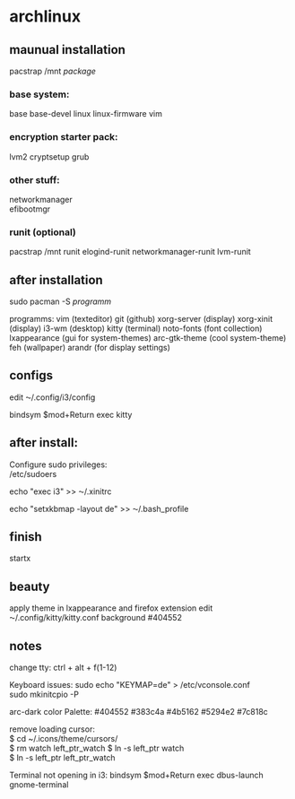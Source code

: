 # archlinux



## maunual installation

pacstrap /mnt *package*  
  
### base system:
base base-devel linux linux-firmware vim  

### encryption starter pack:   
lvm2 cryptsetup grub  

### other stuff:  
networkmanager  
efibootmgr   

### runit (optional) 
pacstrap /mnt runit elogind-runit networkmanager-runit lvm-runit   
  
## after installation
sudo pacman -S *programm*

programms:
vim (texteditor)
git (github)
xorg-server (display)
xorg-xinit (display)
i3-wm (desktop)
kitty (terminal)
noto-fonts (font collection)
lxappearance (gui for system-themes)
arc-gtk-theme (cool system-theme)
feh (wallpaper)
arandr (for display settings)


## configs
edit ⁓/.config/i3/config

bindsym $mod+Return exec kitty

## after install:
Configure sudo privileges:  
/etc/sudoers

echo "exec i3" >> ⁓/.xinitrc   

echo "setxkbmap -layout de" >> ⁓/.bash_profile

## finish
startx  
 
## beauty
apply theme in lxappearance and firefox extension
edit ⁓/.config/kitty/kitty.conf
background #404552

## notes
change tty:
ctrl + alt + f(1-12)  

Keyboard issues:
sudo echo "KEYMAP=de" > /etc/vconsole.conf  
sudo mkinitcpio -P  

arc-dark color Palette:
#404552
#383c4a
#4b5162
#5294e2
#7c818c

remove loading cursor:  
$ cd ~/.icons/theme/cursors/  
$ rm watch left_ptr_watch
$ ln -s left_ptr watch  
$ ln -s left_ptr left_ptr_watch

Terminal not opening in i3:
bindsym $mod+Return exec dbus-launch gnome-terminal

